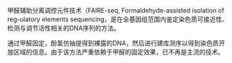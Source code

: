 甲醛辅助分离调控元件技术（FAIRE-seq, Formaldehyde-assisted isolation of reg-ulatory elements sequencing，是在全基因组范围内鉴定染色质可接近性、检测与调节活性相关的DNA序列的方法。

通过甲醛固定，酚氯仿抽提得到裸露的DNA，然后进行建库测序以得到染色质开放区域的信息。由于该方法严重依赖于甲醛的固定效果，已不再是主流的技术。
